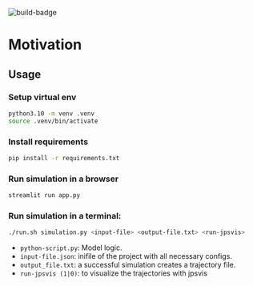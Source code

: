 ![build-badge](https://github.com/PedestrianDynamics/Motivation/actions/workflows/pylint.yml/badge.svg)
# Motivation  

## Usage

### Setup virtual env

```bash
python3.10 -m venv .venv
source .venv/bin/activate
```

### Install requirements

```bash
pip install -r requirements.txt
```

### Run simulation in a browser

```bash
streamlit run app.py
```

### Run simulation in a terminal:

```bash
./run.sh simulation.py <input-file> <output-file.txt> <run-jpsvis>
```

- `python-script.py`: Model logic.
- `input-file.json`: inifile of the project with all necessary configs.
- `output_file.txt`: a successful simulation creates a trajectory file.
- `run-jpsvis (1|0)`: to visualize the trajectories with jpsvis



